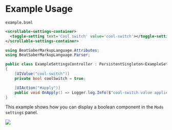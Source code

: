 # Example Usage
`example.bsml`
```xml
<scrollable-settings-container>
  <toggle-setting text='Cool switch' value='cool-switch'></toggle-setting>
</scrollable-settings-container>
```
```csharp
using BeatSaberMarkupLanguage.Attributes;
using BeatSaberMarkupLanguage.Parser;

public class ExampleSettingsController : PersistentSingleton<ExampleSettingsController>
{
    [UIValue("cool-switch")]
    private bool coolSwitch = true;

    [UIAction("#apply")]
    public void OnApply() => Logger.log.Info($"cool-switch value applied, now: {coolSwitch}");
}
```
This example shows how you can display a boolean component in the `Mods settings` panel.

![](https://i.imgur.com/Mc9eivZ.png)